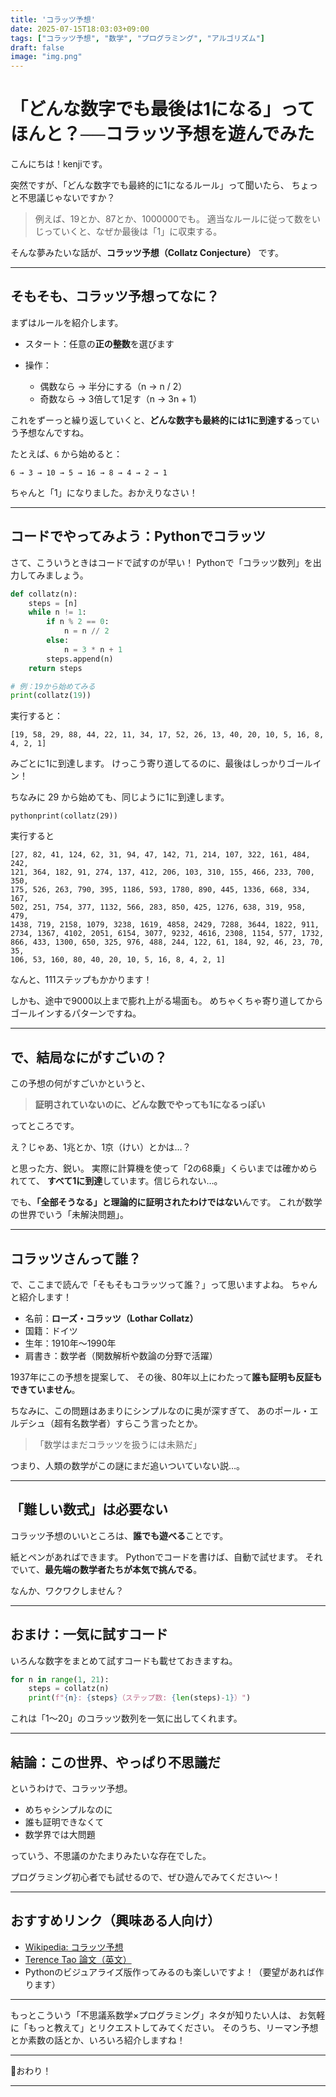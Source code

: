 ```yaml
---
title: 'コラッツ予想'
date: 2025-07-15T18:03:03+09:00
tags: ["コラッツ予想", "数学", "プログラミング", "アルゴリズム"]
draft: false
image: "img.png"
---
```


# 「どんな数字でも最後は1になる」ってほんと？──コラッツ予想を遊んでみた

こんにちは！kenjiです。

突然ですが、「どんな数字でも最終的に1になるルール」って聞いたら、
ちょっと不思議じゃないですか？

> 例えば、19とか、87とか、1000000でも。
> 適当なルールに従って数をいじっていくと、なぜか最後は「1」に収束する。

そんな夢みたいな話が、**コラッツ予想（Collatz Conjecture）** です。

---

## そもそも、コラッツ予想ってなに？

まずはルールを紹介します。

* スタート：任意の**正の整数**を選びます
* 操作：

    * 偶数なら → 半分にする（n → n / 2）
    * 奇数なら → 3倍して1足す（n → 3n + 1）

これをずーっと繰り返していくと、**どんな数字も最終的には1に到達する**っていう予想なんですね。

たとえば、`6` から始めると：

```
6 → 3 → 10 → 5 → 16 → 8 → 4 → 2 → 1
```

ちゃんと「1」になりました。おかえりなさい！

---

## コードでやってみよう：Pythonでコラッツ

さて、こういうときはコードで試すのが早い！
Pythonで「コラッツ数列」を出力してみましょう。

```python
def collatz(n):
    steps = [n]
    while n != 1:
        if n % 2 == 0:
            n = n // 2
        else:
            n = 3 * n + 1
        steps.append(n)
    return steps

# 例：19から始めてみる
print(collatz(19))
```

実行すると：

```
[19, 58, 29, 88, 44, 22, 11, 34, 17, 52, 26, 13, 40, 20, 10, 5, 16, 8, 4, 2, 1]
```

みごとに1に到達します。
けっこう寄り道してるのに、最後はしっかりゴールイン！


ちなみに 29 から始めても、同じように1に到達します。

```
pythonprint(collatz(29))
```

実行すると

```
[27, 82, 41, 124, 62, 31, 94, 47, 142, 71, 214, 107, 322, 161, 484, 242,
121, 364, 182, 91, 274, 137, 412, 206, 103, 310, 155, 466, 233, 700, 350,
175, 526, 263, 790, 395, 1186, 593, 1780, 890, 445, 1336, 668, 334, 167,
502, 251, 754, 377, 1132, 566, 283, 850, 425, 1276, 638, 319, 958, 479,
1438, 719, 2158, 1079, 3238, 1619, 4858, 2429, 7288, 3644, 1822, 911,
2734, 1367, 4102, 2051, 6154, 3077, 9232, 4616, 2308, 1154, 577, 1732,
866, 433, 1300, 650, 325, 976, 488, 244, 122, 61, 184, 92, 46, 23, 70, 35,
106, 53, 160, 80, 40, 20, 10, 5, 16, 8, 4, 2, 1]
```

なんと、111ステップもかかります！

しかも、途中で9000以上まで膨れ上がる場面も。
めちゃくちゃ寄り道してからゴールインするパターンですね。

---

## で、結局なにがすごいの？

この予想の何がすごいかというと、

> **証明されていないのに、どんな数でやっても1になるっぽい**

ってところです。

え？じゃあ、1兆とか、1京（けい）とかは…？

と思った方、鋭い。
実際に計算機を使って「2の68乗」くらいまでは確かめられてて、
**すべて1に到達**しています。信じられない…。

でも、**「全部そうなる」と理論的に証明されたわけではない**んです。
これが数学の世界でいう「未解決問題」。

---

## コラッツさんって誰？

で、ここまで読んで「そもそもコラッツって誰？」って思いますよね。
ちゃんと紹介します！

* 名前：**ローズ・コラッツ（Lothar Collatz）**
* 国籍：ドイツ
* 生年：1910年〜1990年
* 肩書き：数学者（関数解析や数論の分野で活躍）

1937年にこの予想を提案して、
その後、80年以上にわたって**誰も証明も反証もできていません**。

ちなみに、この問題はあまりにシンプルなのに奥が深すぎて、
あのポール・エルデシュ（超有名数学者）すらこう言ったとか。

> 「数学はまだコラッツを扱うには未熟だ」

つまり、人類の数学がこの謎にまだ追いついていない説…。

---

## 「難しい数式」は必要ない

コラッツ予想のいいところは、**誰でも遊べる**ことです。

紙とペンがあればできます。
Pythonでコードを書けば、自動で試せます。
それでいて、**最先端の数学者たちが本気で挑んでる**。

なんか、ワクワクしません？

---

## おまけ：一気に試すコード

いろんな数字をまとめて試すコードも載せておきますね。

```python
for n in range(1, 21):
    steps = collatz(n)
    print(f"{n}: {steps}（ステップ数: {len(steps)-1}）")
```

これは「1～20」のコラッツ数列を一気に出してくれます。

---

## 結論：この世界、やっぱり不思議だ

というわけで、コラッツ予想。

* めちゃシンプルなのに
* 誰も証明できなくて
* 数学界では大問題

っていう、不思議のかたまりみたいな存在でした。

プログラミング初心者でも試せるので、ぜひ遊んでみてください〜！

---

## おすすめリンク（興味ある人向け）

* [Wikipedia: コラッツ予想](https://ja.wikipedia.org/wiki/コラッツ予想)
* [Terence Tao 論文（英文）](https://arxiv.org/abs/1909.03562)
* Pythonのビジュアライズ版作ってみるのも楽しいですよ！（要望があれば作ります）

---

もっとこういう「不思議系数学×プログラミング」ネタが知りたい人は、
お気軽に「もっと教えて」とリクエストしてみてください。
そのうち、リーマン予想とか素数の話とか、いろいろ紹介しますね！

---

📮おわり！

---
